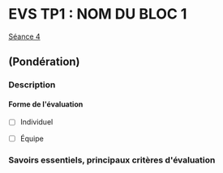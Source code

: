 # EVS TP1 : <!-- varexp:begin BLOC1 -->NOM DU BLOC 1<!-- varexp:end --> 

[Séance 4](../../../01-deroulement/04/)

## (Pondération)

### Description


#### Forme de l'évaluation

* [ ] Individuel
* [ ] Équipe


### Savoirs essentiels, principaux critères d'évaluation
 
